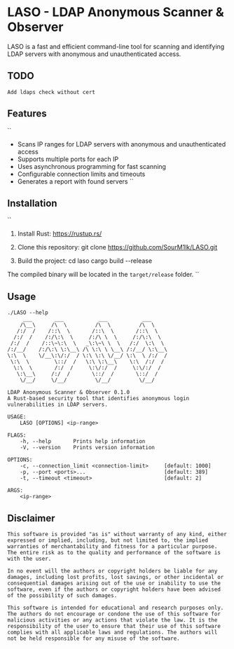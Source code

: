 # LASO - LDAP Anonymous Scanner & Observer

LASO is a fast and efficient command-line tool for scanning and identifying LDAP servers with anonymous and unauthenticated access. 

## TODO
```
Add ldaps check without cert
```

## Features
``
- Scans IP ranges for LDAP servers with anonymous and unauthenticated access
- Supports multiple ports for each IP
- Uses asynchronous programming for fast scanning
- Configurable connection limits and timeouts
- Generates a report with found servers
``

## Installation
``
1. Install Rust: https://rustup.rs/

2. Clone this repository: 
git clone https://github.com/SourM1lk/LASO.git

3. Build the project:
cd laso
cargo build --release

The compiled binary will be located in the `target/release` folder.
``

## Usage
```
./LASO --help
     ___       ___           ___           ___     
    /\__\     /\  \         /\  \         /\  \    
   /:/  /    /::\  \       /::\  \       /::\  \   
  /:/  /    /:/\:\  \     /:/\ \  \     /:/\:\  \  
 /:/  /    /::\~\:\  \   _\:\~\ \  \   /:/  \:\  \ 
/:/__/    /:/\:\ \:\__\ /\ \:\ \ \__\ /:/__/ \:\__\
\:\  \    \/__\:\/:/  / \:\ \:\ \/__/ \:\  \ /:/  /
 \:\  \        \::/  /   \:\ \:\__\    \:\  /:/  / 
  \:\  \       /:/  /     \:\/:/  /     \:\/:/  /  
   \:\__\     /:/  /       \::/  /       \::/  /   
    \/__/     \/__/         \/__/         \/__/    
                                                 
LDAP Anonymous Scanner & Observer 0.1.0
A Rust-based security tool that identifies anonymous login vulnerabilities in LDAP servers.

USAGE:
    LASO [OPTIONS] <ip-range>

FLAGS:
    -h, --help       Prints help information
    -V, --version    Prints version information

OPTIONS:
    -c, --connection_limit <connection-limit>     [default: 1000]
    -p, --port <ports>...                         [default: 389]
    -t, --timeout <timeout>                       [default: 2]

ARGS:
    <ip-range>  
```

## Disclaimer
```
This software is provided "as is" without warranty of any kind, either expressed or implied, including, but not limited to, the implied warranties of merchantability and fitness for a particular purpose. The entire risk as to the quality and performance of the software is with the user.

In no event will the authors or copyright holders be liable for any damages, including lost profits, lost savings, or other incidental or consequential damages arising out of the use or inability to use the software, even if the authors or copyright holders have been advised of the possibility of such damages.

This software is intended for educational and research purposes only. The authors do not encourage or condone the use of this software for malicious activities or any actions that violate the law. It is the responsibility of the user to ensure that their use of this software complies with all applicable laws and regulations. The authors will not be held responsible for any misuse of the software.
```